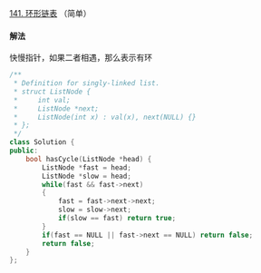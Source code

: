 [141. 环形链表](https://leetcode-cn.com/problems/linked-list-cycle/) （简单）

#### 解法

快慢指针，如果二者相遇，那么表示有环

```C++
/**
 * Definition for singly-linked list.
 * struct ListNode {
 *     int val;
 *     ListNode *next;
 *     ListNode(int x) : val(x), next(NULL) {}
 * };
 */
class Solution {
public:
    bool hasCycle(ListNode *head) {
        ListNode *fast = head;
        ListNode *slow = head;
        while(fast && fast->next)
        {
            fast = fast->next->next;
            slow = slow->next;
            if(slow == fast) return true;
        }
        if(fast == NULL || fast->next == NULL) return false;
        return false;
    }
};
```